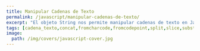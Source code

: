 ```yaml
---
title: Manipular Cadenas de Texto
permalink: /javascript/manipular-cadenas-de-texto/
excerpt: "El objeto String nos permite manipular cadenas de texto en Javascript. Podremos concatenar cadenas, dividirlas, extraer una parte de la cadena o reemplazar contenido."
tags: [cadena_texto,concat,fromcharcode,fromcodepoint,split,slice,substring,indexof,replace,replaceall,raw]
image:
  path: /img/covers/javascript-cover.jpg
---
```

